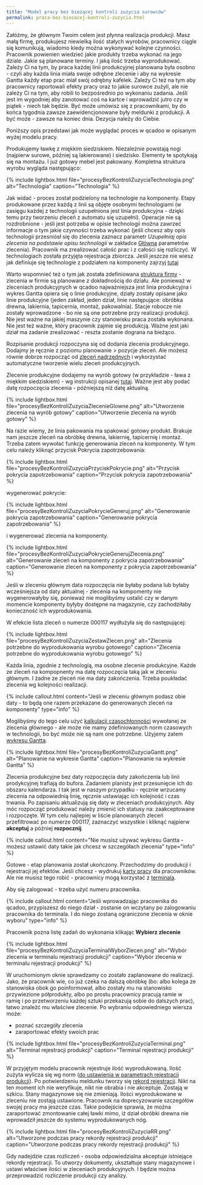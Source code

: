 ```yaml
---
title: "Model pracy bez bieżącej kontroli zużycia surowców"
permalink: praca-bez-biezacej-kontroli-zuzycia.html 
---
```

Załóżmy, że głównym Twoim celem jest płynna realizacja produkcji. Masz małą firmę, produkujesz niewielką ilość stałych wyrobów, pracownicy ciągle się komunikują, wiadomo kiedy można wykonywać kolejne czynności. Pracownik powienien wiedzieć jakie produkty trzeba wykonać na jego dziale. Jakie są planowane terminy. I jaką ilość trzeba wyprodukować. Zależy Ci na tym, by praca każdej linii produkcyjnej planowana była osobno - czyli aby każda linia miała swoje odrębne zlecenie i aby na wykresie Gantta każdy etap prac miał swój odrębny kafelek. Zależy Ci też na tym aby pracownicy raportowali efekty pracy oraz to jakie surowce zużyli, ale nie zależy Ci na tym, aby robili to bezpośrednio po wykonaniu zadania. Jeśli jest im wygodniej aby zanotować coś na kartce i wprowadzić jutro czy w piątek - niech tak będzie. Być może umówisz się z pracownikami, by do końca tygodnia zawsze zaewidencjonowane były meldunki z produkcji. A być może - zawsze na koniec dnia. Dezycja należy do Ciebie. 

Poniższy opis przedstawi jak może wyglądać proces w qcadoo w opisanym wyżej modelu pracy.

Produkujemy ławkę z miękkim siedziskiem. Niezależnie powstają nogi (najpierw surowe, później są lakierowane) i siedzisko. Elementy te spotykają się na montażu. I już gotowy mebel jest pakowany. Kompletna struktura wyrobu wygląda następująco:

{% include lightbox.html file="procesyBezKontroliZuzyciaTechnologia.png" alt="Technologia" caption="Technologia" %}

Jak widać - proces został podzielony na technologie na komponenty. Etapy produkowane przez każdą z linii są objęte osobnymi technologiami (w zasięgu każdej z technologii uzupełniona jest linia produkcyjna - dzięki temu przy tworzeniu zleceń z automatu się uzupełni). Operacje nie są rozdrobnione - jeśli jest potrzeba w opisie technologii można zawrzeć informacje o tym jakie czynności trzeba wykonać (jeśli chcesz aby opis technologii przesniósł się do zlecenia zaznacz parametr _Uzupełniaj opis zlecenia na podstawie opisu technologii_ w zakładce [Główna](/parametry-zlecen.html#główna) parametrów zlecenia). Pracownik ma zrealizować całość prac i z całości się rozliczyć. W technologiach została przyjęta rejestracja zbiorcza.
Jeśli jeszcze nie wiesz jak definiuje się technologie z podziałem na komponenty zajrzyj [tutaj](/technologie-szczegoly.html#technologie-na-komponenty)

Warto wspomnieć też o tym jak została zdefiniowana [struktura firmy](/struktura-firmy) - zlecenia w firmie są planowane z dokładnością do działu. Ale ponieważ w zleceniach produkcyjnych w qcadoo najważniejsza jest linia produkcyjna i wykres Gantta opiera się o linie produkcyjne, działy zostały opisane jako linie produkcyjne (jeden zakład, jeden dział, linie następujące: obróbka drewna, lakiernia, tapicernia, montaż, pakowalnia). Stacje robocze nie zostały wprowadzone - bo nie są one potrzebne przy realizacji produkcji. Nie jest ważne na jakiej maszynie czy stanowisku praca została wykonana. Nie jest też ważne, który pracownik zajmie się produkcją. Ważne jest jaki dział ma zadanie zrealizować - reszta zostanie dograna na bieżąco. 

Rozpisanie produkcji rozpoczyna się od dodania zlecenia produkcyjnego. Dodajmy je ręcznie z poziomu planowanie > pozycje zleceń. Ale możesz równie dobrze rozpocząć od [zleceń nadrzędnych](/zlecenia-nadrzedne) i wykorzystać automatyczne tworzenie wielu zleceń produkcyjnych.

Zlecenie produkcyjne dodajemy na wyrób gotowy (w przykładzie - ława z miękkim siedziskiem) - wg instrukcji opisanej [tutaj](/zlecenia-produkcyjne). Ważne jest aby podać datę rozpoczęcia zlecenia - późniejszą niż datę aktualną.

{% include lightbox.html file="procesyBezKontroliZuzyciaZlecenieGlowne.png" alt="Utworzenie zlecenia na wyrób gotowy" caption="Utworzenie zlecenia na wyrób gotowy" %}

Na razie wiemy, że linia pakowania ma spakować gotowy produkt. Brakuje nam jeszcze zleceń na obróbkę drewna, lakiernię, tapicernię i montaż. Trzeba zatem wywołać funkcję generowania zleceń na komponenty. W tym celu należy kliknąć przycisk Pokrycia zapotrzebowania:

{% include lightbox.html file="procesyBezKontroliZuzyciaPrzyciskPokrycie.png" alt="Przycisk pokrycia zapotrzebowania" caption="Przycisk pokrycia zapotrzebowania" %}

wygenerować pokrycie:

{% include lightbox.html file="procesyBezKontroliZuzyciaPokrycieGeneruj.png" alt="Generowanie pokrycia zapotrzebowania" caption="Generowanie pokrycia zapotrzebowania" %}

i wygenerować zlecenia na komponenty.

{% include lightbox.html file="procesyBezKontroliZuzyciaPokrycieGenerujZlecenia.png" alt="Generowanie zleceń na komponenty z pokrycia zapotrzebowania" caption="Generowanie zleceń na komponenty z pokrycia zapotrzebowania" %}

Jeśli w zleceniu głównym data rozpoczęcia nie byłaby podana lub byłaby wcześniejsza od daty aktualnej - zlecenia na kompomenty nie wygenerowałyby się, ponieważ nie moglibyśmy ustalić czy w danym momencie komponenty byłyby dostępne na magazynie, czy zachodziłaby konieczność ich wyprodukowania.

W efekcie lista zleceń o numerze 000117 wydłużyła się do następującej:

{% include lightbox.html file="procesyBezKontroliZuzyciaZestawZlecen.png" alt="Zlecenia potrzebne do wyprodukowania wyrobu gotowego" caption="Zlecenia potrzebne do wyprodukowania wyrobu gotowego" %}

Każda linia, zgodnie z technologią, ma osobne zlecenie produkcyjne. Każde ze zleceń na kompopnenty ma datę rozpoczęcia taką jak w zleceniu głównym. I żadne ze zleceń nie ma daty zakończenia. Trzeba poukładać zlecenia wg kolejności realizacji.

{% include callout.html content="Jeśli w zleceniu głównym podasz obie daty - to będą one razem przekazane do generowanych zleceń na komponenty" type="info" %}

Moglibyśmy do tego celu użyć [kalkulacji czasochłonności](/czasochlonnosc-zlecenia) wywołanej ze zlecenia głównego - ale może nie mamy zdefiniowanych norm czasowych w technologii, bo być może nie są nam one potrzebne. Użyjemy zatem [wykresu Gantta](/planowanie-na-liniach). 

{% include lightbox.html file="procesyBezKontroliZuzyciaGantt.png" alt="Planowanie na wykresie Gantta" caption="Planowanie na wykresie Gantta" %}

Zlecenia produkcyjne bez daty rozpoczęcia daty zakończenia lub linii prodykcyjnej trafiają do bufora. Zadaniem planisty jest przesunięcie ich do obszaru kalendarza. I tak jest w naszym przypadku - ręcznie wrzucamy zlecenia na odpowiednią linię, ręcznie ustawiając ich kolejność i czas trwania. Po zapisaniu aktualizują się daty w zleceniach produkcyjnych. Aby móc rozpocząć produkować należy zmienić ich statusy na: zaakceptowane i rozpoczęte. W tym celu najlepiej w liście planowanych zleceń przefiltrować po numerze 000117, zaznaczyć wszystkie i kliknąć najpierw **akceptuj** a później **rozpocznij**.

{% include callout.html content="Nie musisz używać wykresu Gantta - możesz ustawić daty takie jak chcesz w szczegółach zlecenia" type="info" %}

Gotowe - etap planowania został ukończony. Przechodzimy do produkcji i rejestracji jej efektów. Jeśli chcesz - wydrukuj [karty pracy](/karty-pracy) dla pracowników. Ale nie musisz tego robić - pracownicy mogą korzystać z [terminala](/terminal). 

Aby się zalogować - trzeba użyć numeru pracownika.

{% include callout.html content="Jeśli wprowadzając pracownika do qcadoo, przypiszesz do niego dział - zostanie on wczytany po zalogowaniu pracownika do terminala. I do niego zostaną ograniczone zlecenia w oknie wyboru" type="info" %}

Pracownik pozna listę zadań do wykonania klikając **Wybierz zlecenie**

{% include lightbox.html file="procesyBezKontroliZuzyciaTerminalWyborZlecen.png" alt="Wybór zlecenia w terminalu rejestracji produkcji" caption="Wybór zlecenia w terminalu rejestracji produkcji" %}

W uruchomionym oknie sprawdzamy co zostało zaplanowane do realizacji. Jako, że pracownik wie, co już czeka na dalszą obróbkę (bo: albo kolega ze stanowiska obok go poinformował, albo zostały mu na stanowisko przywiezione półprodukty, albo po prostu pracownicy pracują ramie w ramię i po przetworzeniu każdej sztuki przekazują sobie do dalszych prac), łatwo znaleźć mu właściwe zlecenie. Po wybraniu odpowiedniego wiersza może:
- poznać szczegóły zlecenia
- zaraportować efekty swoich prac

{% include lightbox.html file="procesyBezKontroliZuzyciaTerminal.png" alt="Terminal rejestracji produkcji" caption="Terminal rejestracji produkcji" %}

W przyjętym modelu pracownik rejestruje ilość wyprodukowaną. Ilość zużyta wylicza się wg norm ([do ustawienia w parametrach rejestracji produkcji](/parametry-rejestracja-produkcji)). Po potwierdzeniu meldunku tworzy się [rekord rejestracji](/rejestracja-produkcji). Nikt na ten moment ich nie weryfikuje, nikt nie obrabia i nie akceptuje. Zostają w szkicu. Stany magazynowe się nie zmieniają. Ilości wyprodukowane w zleceniu nie zostają ustawione. Pracownik na doprecyzowanie szczegółów swojej pracy ma jeszcze czas.
Takie podejście sprawia, że można zaraportować zmontowanie całej ławki mimo, iż dział obróbki drewna nie wprowadził jeszcze do systemu wyprodukowanych nóg.

{% include lightbox.html file="procesyBezKontroliZuzyciaRR.png" alt="Utworzone podczas pracy rekordy rejestracji produkcji" caption="Utworzone podczas pracy rekordy rejestracji produkcji" %}

Gdy nadejdzie czas rozliczeń - osoba odpowiedzialna akceptuje istniejące rekordy rejestracji. To utworzy dokumenty, ukształtuje stany magazynowe i ustawi właściwe ilości w zleceniach produkcyjnych. I będzie można przeprowadzić rozliczenie produkcji czy analizy.



